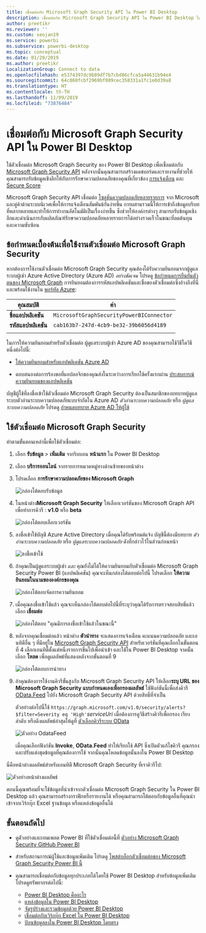 ```yaml
---
title: เชื่อมต่อกับ Microsoft Graph Security API ใน Power BI Desktop
description: เชื่อมต่อกับ Microsoft Graph Security API ใน Power BI Desktop ได้อย่างง่ายดาย
author: preetikr
ms.reviewer: ''
ms.custom: seojan19
ms.service: powerbi
ms.subservice: powerbi-desktop
ms.topic: conceptual
ms.date: 01/29/2019
ms.author: preetikr
LocalizationGroup: Connect to data
ms.openlocfilehash: e5374397dc9b89df7b7cbd86cfca5a44631b94e4
ms.sourcegitcommit: 64c860fcbf2969bf089cec358331a1fc1e0d39a8
ms.translationtype: HT
ms.contentlocale: th-TH
ms.lasthandoff: 11/09/2019
ms.locfileid: "73876484"
---
```

# <a name="connect-to-the-microsoft-graph-security-api-in-power-bi-desktop"></a>เชื่อมต่อกับ Microsoft Graph Security API ใน Power BI Desktop

ใช้ตัวเชื่อมต่อ Microsoft Graph Security ของ Power BI Desktop เพื่อเชื่อมต่อกับ [Microsoft Graph Security API](https://aka.ms/graphsecuritydocs) หลังจากนั้นคุณสามารถสร้างแดชบอร์ดและรายงานที่ช่วยให้คุณสามารถรับข้อมูลเชิงลึกให้กับการรักษาความปลอดภัยของคุณที่เกี่ยวข้อง [การแจ้งเตือน](https://docs.microsoft.com/graph/api/resources/alert?view=graph-rest-1.0) และ [Secure Score](https://docs.microsoft.com/graph/api/resources/securescores?view=graph-rest-beta)

Microsoft Graph Security API เชื่อมต่อ [โซลูชันความปลอดภัยหลายรายการ](https://aka.ms/graphsecurityalerts) จาก Microsoft และคู่ค้าด้านระบบนิเวศเพื่อให้การแจ้งเตือนสัมพันธ์กันง่ายขึ้น การผสานรวมนี้ให้การเข้าถึงข้อมูลบริบทที่หลากหลายและทำให้การทำงานอัตโนมัติเป็นเรื่องง่ายขึ้น ซึ่งช่วยให้องค์กรต่างๆ สามารถรับข้อมูลเชิงลึกและดำเนินการกับผลิตภัณฑ์รักษาความปลอดภัยหลายรายการได้อย่างรวดเร็วในขณะที่ลดต้นทุนและความซับซ้อน

## <a name="prerequisites-to-use-the-microsoft-graph-security-connector"></a>ข้อกำหนดเบื้องต้นเพื่อใช้งานตัวเชื่อมต่อ Microsoft Graph Security

หากต้องการใช้งานตัวเชื่อมต่อ Microsoft Graph Security คุณต้องได้รับความยินยอมจากผู้ดูแลระบบผู้เช่า Azure Active Directory (Azure AD) *อย่างชัดเจน* โปรดดู [ข้อกำหนดการยืนยันตัวตนของ Microsoft Graph](https://aka.ms/graphsecurityauth)
การยินยอมต้องการรหัสแอปพลิเคชันและชื่อของตัวเชื่อมต่อซึ่งอ้างถึงที่นี่และพร้อมใช้งานใน [พอร์ทัล Azure](https://portal.azure.com):

| คุณสมบัติ | ค่า |
|----------|-------|
| **ชื่อแอปพลิเคชัน** | `MicrosoftGraphSecurityPowerBIConnector` |
| **รหัสแอปพลิเคชัน** | `cab163b7-247d-4cb9-be32-39b6056d4189` |
|||

ในการให้ความยินยอมสำหรับตัวเชื่อมต่อ ผู้ดูแลระบบผู้เช่า Azure AD ของคุณสามารถใช้วิธีใดวิธีหนึ่งต่อไปนี้:

* [ให้ความยินยอมสำหรับแอปพลิเคชัน Azure AD](https://docs.microsoft.com/azure/active-directory/develop/v2-permissions-and-consent)

* ตอบสนองต่อการร้องขอที่แอปลอจิกของคุณส่งในระหว่างการเรียกใช้ครั้งแรกผ่าน [ประสบการณ์ความยินยอมของแอปพลิเคชัน](https://docs.microsoft.com/azure/active-directory/develop/application-consent-experience)
   
บัญชีผู้ใช้ที่ลงชื่อเข้าใช้ตัวเชื่อมต่อ Microsoft Graph Security ต้องเป็นสมาชิกของบทบาทผู้ดูแลระบบตัวอ่านระบบความปลอดภัยแบบจำกัดใน Azure AD *ตัวอ่านระบบความปลอดภัย* หรือ *ผู้ดูแลระบบความปลอดภัย* โปรดดู [กำหนดบทบาท Azure AD ให้ผู้ใช้](https://docs.microsoft.com/graph/security-authorization#assign-azure-ad-roles-to-users)

## <a name="using-the-microsoft-graph-security-connector"></a>ใช้ตัวเชื่อมต่อ Microsoft Graph Security

ทำตามขั้นตอนเหล่านี้เพื่อใช้ตัวเชื่อมต่อ:

1. เลือก **รับข้อมูล** > **เพิ่มเติม** จากริบบอน **หน้าแรก** ใน Power BI Desktop
2. เลือก **บริการออนไลน์** จากรายการหมวดหมู่ทางด้านซ้ายของหน้าต่าง
3. โปรดเลือก **การรักษาความปลอดภัยของ Microsoft Graph**

    ![กล่องโต้ตอบรับข้อมูล](media/desktop-connect-graph-security/GetData.PNG)
    
4. ในหน้าต่าง**Microsoft Graph Security** ให้เลือกเวอร์ชันของ Microsoft Graph API เพื่อทำการคิวรี : **v1.0** หรือ **beta**

    ![กล่องโต้ตอบเลือกเวอร์ชัน](media/desktop-connect-graph-security/selectVersion.PNG)
    
5. ลงชื่อเข้าใช้บัญชี Azure Active Directory เมื่อคุณได้รับพร้อมต์แจ้ง บัญชีนี้ต้องมีบทบาท *ตัวอ่านระบบความปลอดภัย* หรือ *ผู้ดูแลระบบความปลอดภัย* ดังที่กล่าวไว้ในส่วนก่อนหน้า

    ![ลงชื่อเข้าใช้](media/desktop-connect-graph-security/SignIn.PNG) 
    
6. ถ้าคุณเป็นผู้ดูแลระบบผู้เช่า *และ* คุณยังไม่ได้ให้ความยินยอมกับตัวเชื่อมต่อ Microsoft Graph Security Power BI (แอปพลิเคชัน) คุณจะเห็นกล่องโต้ตอบต่อไปนี้ โปรดเลือก **ให้ความยินยอมในนามขององค์กรของคุณ**

    ![กล่องโต้ตอบจัดการความยินยอม](media/desktop-connect-graph-security/AdminConsent.PNG)
    
7. เมื่อคุณลงชื่อเข้าใช้แล้ว คุณจะเห็นกล่องโต้ตอบต่อไปนี้ที่ระบุว่าคุณได้รับการตรวจสอบสิทธิ์แล้ว เลือก **เชื่อมต่อ**

    ![กล่องโต้ตอบ "คุณมีการลงชื่อเข้าใช้แล้วในขณะนี้"](media/desktop-connect-graph-security/SignedIn.PNG)
    
8. หลังจากคุณเชื่อมต่อแล้ว หน้าต่าง **ตัวนำทาง** จะแสดงการแจ้งเตือน คะแนนความปลอดภัย และเอนทิตีอื่น ๆ ที่มีอยู่ใน [Microsoft Graph Security API](https://aka.ms/graphsecuritydocs) สำหรับเวอร์ชันที่คุณเลือกในขั้นตอนที่ 4 เลือกเอนทิตี้ตั้งแต่หนึ่งรายการขึ่นไปเพื่อนำเข้า และใช้ใน Power BI Desktop จาดนั้น เลือก **โหลด** เพื่อดูผลลัพธ์ที่แสดงหลังจากขั้นตอนที่ 9

    ![กล่องโต้ตอบการนำทาง](media/desktop-connect-graph-security/NavTable.PNG)
    
9. ถ้าคุณต้องการใช้งานคิวรีขั้นสูงกับ Microsoft Graph Security API ให้เลือก**ระบุ URL ของ Microsoft Graph Security แบบกำหนดเองเพื่อกรองผลลัพธ์** ใช้ฟังก์ชันนี้เพื่อส่งคิวรี [OData.Feed](https://docs.microsoft.com/power-bi/desktop-connect-odata) ไปยัง Microsoft Graph Security API ด้วยสิทธิ์ที่จำเป็น

   ตัวอย่างต่อไปนี้ใช้ `https://graph.microsoft.com/v1.0/security/alerts?$filter=Severity eq 'High'`*serviceUri* เมื่อต้องการดูวิธีสร้างคิวรีเพื่อกรอง เรียงลำดับ หรือดึงผลลัพธ์ล่าสุดให้ดูที่ [ตัวเลือกคิวรีระบบ OData](https://docs.microsoft.com/graph/query-parameters)

   ![ตัวอย่าง OdataFeed](media/desktop-connect-graph-security/ODataFeed.PNG)
    
   เมื่อคุณเลือกฟังก์ชัน **Invoke**, **OData.Feed** ทำให้เรียกใช้ API ซึ่งเปิดตัวแก้ไขคิวรี คุณกรองและปรับแต่งชุดข้อมูลที่คุณต้องการใช้ จากนั้นคุณโหลดข้อมูลนั้นลงใน Power BI Desktop

นี่คือหน้าต่างผลลัพธ์สำหรับเอนทิตี Microsoft Graph Security ที่เราคิวรีไป:

   ![ตัวอย่างหน้าต่างผลลัพธ์](media/desktop-connect-graph-security/Result.PNG)
    

ตอนนี้คุณพร้อมที่จะใช้ข้อมูลที่นำเข้าจากตัวเชื่อมต่อ Microsoft Graph Security ใน Power BI Desktop แล้ว คุณสามารถสร้างกราฟิกหรือรายงานได้ หรือคุณสามารถโต้ตอบกับข้อมูลอื่นที่คุณนำเข้าจากเวิร์กบุ๊ก Excel ฐานข้อมูล หรือแหล่งข้อมูลอื่นได้

## <a name="next-steps"></a>ขั้นตอนถัดไป
* ดูตัวอย่างและเทมเพลต Power BI ที่ใช้ตัวเชื่อมต่อนี้ที่ [ตัวอย่าง Microsoft Graph Security GitHub Power BI](https://aka.ms/graphsecuritypowerbiconnectorsamples)

* สำหรับสถานการณ์ผู้ใช้และข้อมูลเพิ่มเติม โปรดดู [โพสต์บล็อกตัวเชื่อมต่อของ Microsoft Graph Security Power BI นี้](https://aka.ms/graphsecuritypowerbiconnectorblogpost)

* คุณสามารถเชื่อมต่อกับข้อมูลทุกประเภทได้โดยใช้ Power BI Desktop สำหรับข้อมูลเพิ่มเติม โปรดดูทรัพยากรต่อไปนี้:

    * [Power BI Desktop คืออะไร](desktop-what-is-desktop.md)
    * [แหล่งข้อมูลใน Power BI Desktop](desktop-data-sources.md)
    * [จัดรูปร่างและรวมข้อมูลด้วย Power BI Desktop](desktop-shape-and-combine-data.md)
    * [เชื่อมต่อกับเวิร์กบุ๊ก Excel ใน Power BI Desktop](desktop-connect-excel.md)
    * [ป้อนข้อมูลลงใน Power BI Desktop โดยตรง](desktop-enter-data-directly-into-desktop.md)
